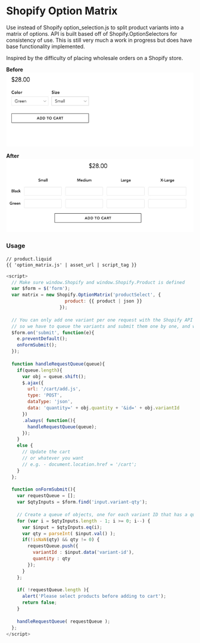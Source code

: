 # Shopify Option Matrix
Use instead of Shopify option_selection.js to split product variants into a matrix of options.  API is built based off of Shopify.OptionSelectors for consistency of use.  This is still very much a work in progress but does have base functionality implemented.

Inspired by the difficulty of placing wholesale orders on a Shopify store.

__Before__
![Before](https://raw.githubusercontent.com/stefbowerman/shopify-option-matrix/master/example-before.jpg "Before")

__After__
![After](https://raw.githubusercontent.com/stefbowerman/shopify-option-matrix/master/example-after.jpg "After")

### Usage

``` liquid
// product.liquid
{{ 'option_matrix.js' | asset_url | script_tag }}
```

``` javascript
<script>
  // Make sure window.Shopify and window.Shopify.Product is defined
  var $form = $('form');
  var matrix = new Shopify.OptionMatrix('productSelect', {
                      product: {{ product | json }}
                    });

  // You can only add one variant per one request with the Shopify API
  // so we have to queue the variants and submit them one by one, and wait until the queue is cleared to update the cart
  $form.on('submit', function(e){
    e.preventDefault();
    onFormSubmit();
  });

  function handleRequestQueue(queue){
    if(queue.length){
      var obj = queue.shift();
      $.ajax({
        url: '/cart/add.js',
        type: 'POST',
        dataType: 'json',
        data: 'quantity=' + obj.quantity + '&id=' + obj.variantId
      })
      .always( function(){
        handleRequestQueue(queue);
      });
    }
    else {
      // Update the cart
      // or whatever you want
      // e.g. - document.location.href = '/cart';
    }
  };

  function onFormSubmit(){
    var requestQueue = [];
    var $qtyInputs = $form.find('input.variant-qty');

    // Create a queue of objects, one for each variant ID that has a quantity > 0
    for (var i = $qtyInputs.length - 1; i >= 0; i--) {
      var $input = $qtyInputs.eq(i);
      var qty = parseInt( $input.val() );
      if(!isNaN(qty) && qty != 0) {
        requestQueue.push({
          variantId : $input.data('variant-id'),
          quantity : qty
        });
      }
    };

    if( !requestQueue.length ){
      alert('Please select products before adding to cart');
      return false;
    }

    handleRequestQueue( requestQueue );
  };
</script>

```